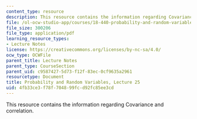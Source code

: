 ```yaml
---
content_type: resource
description: This resource contains the information regarding Covariance and correlation.
file: /ol-ocw-studio-app/courses/18-440-probability-and-random-variables-spring-2014/4fb33ce3f78f704899fcd92fc85ee3cd_MIT18_440S14_Lecture25.pdf
file_size: 300206
file_type: application/pdf
learning_resource_types:
- Lecture Notes
license: https://creativecommons.org/licenses/by-nc-sa/4.0/
ocw_type: OCWFile
parent_title: Lecture Notes
parent_type: CourseSection
parent_uid: c9587427-5d73-f12f-83ec-0cf9635a2961
resourcetype: Document
title: Probability and Random Variables, Lecture 25
uid: 4fb33ce3-f78f-7048-99fc-d92fc85ee3cd
---
```

This resource contains the information regarding Covariance and correlation.